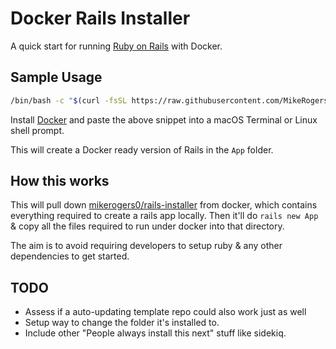 # Docker Rails Installer

A quick start for running [Ruby on Rails](https://rubyonrails.org/) with Docker.

## Sample Usage

```bash
/bin/bash -c "$(curl -fsSL https://raw.githubusercontent.com/MikeRogers0/Docker-Rails-Installer/master/installer.sh)"
```

Install [Docker](https://hub.docker.com/editions/community/docker-ce-desktop-mac/) and paste the above snippet into a macOS Terminal or Linux shell prompt.

This will create a Docker ready version of Rails in the `App` folder.

## How this works

This will pull down [mikerogers0/rails-installer](https://hub.docker.com/repository/docker/mikerogers0/rails-installer/general) from docker, which contains everything required to create a rails app locally. Then it'll do `rails new App` & copy all the files required to run under docker into that directory.

The aim is to avoid requiring developers to setup ruby & any other dependencies to get started.

## TODO

* Assess if a auto-updating template repo could also work just as well
* Setup way to change the folder it's installed to.
* Include other "People always install this next" stuff like sidekiq.
